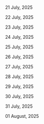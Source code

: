 21 July, 2025

22 July, 2025

23 July, 2025

24 July, 2025

25 July, 2025

26 July, 2025

27 July, 2025

28 July, 2025

29 July, 2025

30 July, 2025

31 July, 2025

01 August, 2025